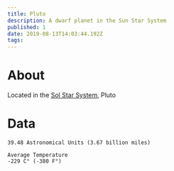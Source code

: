 ```yaml
---
title: Pluto
description: A dwarf planet in the Sun Star System
published: 1
date: 2019-08-13T14:03:44.192Z
tags: 
---
```


# About
Located in the [Sol Star System](/astronomical/star-system/sol-star-system), Pluto
# Data
```Distance from origin
39.48 Astronomical Units (3.67 billion miles)

Average Temperature
-229 C° (-380 F°)
```
